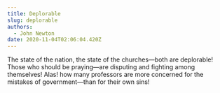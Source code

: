 ```yaml
---
title: Deplorable
slug: deplorable
authors:
  - John Newton
date: 2020-11-04T02:06:04.420Z
---
```

The state of the nation, the state of the churches—both are deplorable! Those who should be praying—are disputing and fighting among themselves! Alas! how many professors are more concerned for the mistakes of government—than for their own sins!